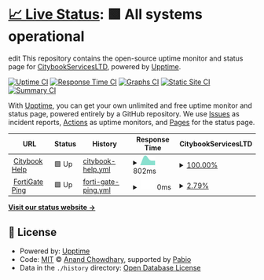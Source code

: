 # [📈 Live Status](https://CitybookServicesLTD.github.io/status): <!--live status--> **🟩 All systems operational**

edit
This repository contains the open-source uptime monitor and status page for [CitybookServicesLTD](https://CitybookServicesLTD.github.io/status), powered by [Upptime](https://github.com/upptime/upptime).

[![Uptime CI](https://github.com/CitybookServicesLTD/status/workflows/Uptime%20CI/badge.svg)](https://github.com/CitybookServicesLTD/status/actions?query=workflow%3A%22Uptime+CI%22)
[![Response Time CI](https://github.com/CitybookServicesLTD/status/workflows/Response%20Time%20CI/badge.svg)](https://github.com/CitybookServicesLTD/status/actions?query=workflow%3A%22Response+Time+CI%22)
[![Graphs CI](https://github.com/CitybookServicesLTD/status/workflows/Graphs%20CI/badge.svg)](https://github.com/CitybookServicesLTD/status/actions?query=workflow%3A%22Graphs+CI%22)
[![Static Site CI](https://github.com/CitybookServicesLTD/status/workflows/Static%20Site%20CI/badge.svg)](https://github.com/CitybookServicesLTD/status/actions?query=workflow%3A%22Static+Site+CI%22)
[![Summary CI](https://github.com/CitybookServicesLTD/status/workflows/Summary%20CI/badge.svg)](https://github.com/CitybookServicesLTD/status/actions?query=workflow%3A%22Summary+CI%22)

With [Upptime](https://upptime.js.org), you can get your own unlimited and free uptime monitor and status page, powered entirely by a GitHub repository. We use [Issues](https://github.com/CitybookServicesLTD/status/issues) as incident reports, [Actions](https://github.com/CitybookServicesLTD/status/actions) as uptime monitors, and [Pages](https://CitybookServicesLTD.github.io/status) for the status page.

<!--start: status pages-->
<!-- This summary is generated by Upptime (https://github.com/CitybookServicesLTD/status) -->
<!-- Do not edit this manually, your changes will be overwritten -->
<!-- prettier-ignore -->
| URL | Status | History | Response Time | CitybookServicesLTD |
| --- | ------ | ------- | ------------- | ------ |
| <img alt="" src="https://icons.duckduckgo.com/ip3/help.citybook.co.il.ico" height="13"> [Citybook Help](https://help.citybook.co.il) | 🟩 Up | [citybook-help.yml](https://github.com/CitybookServicesLTD/status/commits/HEAD/history/citybook-help.yml) | <details><summary><img alt="Response time graph" src="./graphs/citybook-help/response-time-week.png" height="20"> 802ms</summary><br><a href="https://CitybookServicesLTD.github.io/status/history/citybook-help"><img alt="Response time 827" src="https://img.shields.io/endpoint?url=https%3A%2F%2Fraw.githubusercontent.com%2FCitybookServicesLTD%2Fstatus%2FHEAD%2Fapi%2Fcitybook-help%2Fresponse-time.json"></a><br><a href="https://CitybookServicesLTD.github.io/status/history/citybook-help"><img alt="24-hour response time 802" src="https://img.shields.io/endpoint?url=https%3A%2F%2Fraw.githubusercontent.com%2FCitybookServicesLTD%2Fstatus%2FHEAD%2Fapi%2Fcitybook-help%2Fresponse-time-day.json"></a><br><a href="https://CitybookServicesLTD.github.io/status/history/citybook-help"><img alt="7-day response time 802" src="https://img.shields.io/endpoint?url=https%3A%2F%2Fraw.githubusercontent.com%2FCitybookServicesLTD%2Fstatus%2FHEAD%2Fapi%2Fcitybook-help%2Fresponse-time-week.json"></a><br><a href="https://CitybookServicesLTD.github.io/status/history/citybook-help"><img alt="30-day response time 802" src="https://img.shields.io/endpoint?url=https%3A%2F%2Fraw.githubusercontent.com%2FCitybookServicesLTD%2Fstatus%2FHEAD%2Fapi%2Fcitybook-help%2Fresponse-time-month.json"></a><br><a href="https://CitybookServicesLTD.github.io/status/history/citybook-help"><img alt="1-year response time 827" src="https://img.shields.io/endpoint?url=https%3A%2F%2Fraw.githubusercontent.com%2FCitybookServicesLTD%2Fstatus%2FHEAD%2Fapi%2Fcitybook-help%2Fresponse-time-year.json"></a></details> | <details><summary><a href="https://CitybookServicesLTD.github.io/status/history/citybook-help">100.00%</a></summary><a href="https://CitybookServicesLTD.github.io/status/history/citybook-help"><img alt="All-time uptime 100.00%" src="https://img.shields.io/endpoint?url=https%3A%2F%2Fraw.githubusercontent.com%2FCitybookServicesLTD%2Fstatus%2FHEAD%2Fapi%2Fcitybook-help%2Fuptime.json"></a><br><a href="https://CitybookServicesLTD.github.io/status/history/citybook-help"><img alt="24-hour uptime 100.00%" src="https://img.shields.io/endpoint?url=https%3A%2F%2Fraw.githubusercontent.com%2FCitybookServicesLTD%2Fstatus%2FHEAD%2Fapi%2Fcitybook-help%2Fuptime-day.json"></a><br><a href="https://CitybookServicesLTD.github.io/status/history/citybook-help"><img alt="7-day uptime 100.00%" src="https://img.shields.io/endpoint?url=https%3A%2F%2Fraw.githubusercontent.com%2FCitybookServicesLTD%2Fstatus%2FHEAD%2Fapi%2Fcitybook-help%2Fuptime-week.json"></a><br><a href="https://CitybookServicesLTD.github.io/status/history/citybook-help"><img alt="30-day uptime 100.00%" src="https://img.shields.io/endpoint?url=https%3A%2F%2Fraw.githubusercontent.com%2FCitybookServicesLTD%2Fstatus%2FHEAD%2Fapi%2Fcitybook-help%2Fuptime-month.json"></a><br><a href="https://CitybookServicesLTD.github.io/status/history/citybook-help"><img alt="1-year uptime 100.00%" src="https://img.shields.io/endpoint?url=https%3A%2F%2Fraw.githubusercontent.com%2FCitybookServicesLTD%2Fstatus%2FHEAD%2Fapi%2Fcitybook-help%2Fuptime-year.json"></a></details>
| <img alt="" src="https://icons.duckduckgo.com/ip3/fg.mi.citybook.co.il.ico" height="13"> [FortiGate Ping](https://fg.mi.citybook.co.il) | 🟩 Up | [forti-gate-ping.yml](https://github.com/CitybookServicesLTD/status/commits/HEAD/history/forti-gate-ping.yml) | <details><summary><img alt="Response time graph" src="./graphs/forti-gate-ping/response-time-week.png" height="20"> 0ms</summary><br><a href="https://CitybookServicesLTD.github.io/status/history/forti-gate-ping"><img alt="Response time 0" src="https://img.shields.io/endpoint?url=https%3A%2F%2Fraw.githubusercontent.com%2FCitybookServicesLTD%2Fstatus%2FHEAD%2Fapi%2Fforti-gate-ping%2Fresponse-time.json"></a><br><a href="https://CitybookServicesLTD.github.io/status/history/forti-gate-ping"><img alt="24-hour response time 0" src="https://img.shields.io/endpoint?url=https%3A%2F%2Fraw.githubusercontent.com%2FCitybookServicesLTD%2Fstatus%2FHEAD%2Fapi%2Fforti-gate-ping%2Fresponse-time-day.json"></a><br><a href="https://CitybookServicesLTD.github.io/status/history/forti-gate-ping"><img alt="7-day response time 0" src="https://img.shields.io/endpoint?url=https%3A%2F%2Fraw.githubusercontent.com%2FCitybookServicesLTD%2Fstatus%2FHEAD%2Fapi%2Fforti-gate-ping%2Fresponse-time-week.json"></a><br><a href="https://CitybookServicesLTD.github.io/status/history/forti-gate-ping"><img alt="30-day response time 0" src="https://img.shields.io/endpoint?url=https%3A%2F%2Fraw.githubusercontent.com%2FCitybookServicesLTD%2Fstatus%2FHEAD%2Fapi%2Fforti-gate-ping%2Fresponse-time-month.json"></a><br><a href="https://CitybookServicesLTD.github.io/status/history/forti-gate-ping"><img alt="1-year response time 0" src="https://img.shields.io/endpoint?url=https%3A%2F%2Fraw.githubusercontent.com%2FCitybookServicesLTD%2Fstatus%2FHEAD%2Fapi%2Fforti-gate-ping%2Fresponse-time-year.json"></a></details> | <details><summary><a href="https://CitybookServicesLTD.github.io/status/history/forti-gate-ping">2.79%</a></summary><a href="https://CitybookServicesLTD.github.io/status/history/forti-gate-ping"><img alt="All-time uptime 2.79%" src="https://img.shields.io/endpoint?url=https%3A%2F%2Fraw.githubusercontent.com%2FCitybookServicesLTD%2Fstatus%2FHEAD%2Fapi%2Fforti-gate-ping%2Fuptime.json"></a><br><a href="https://CitybookServicesLTD.github.io/status/history/forti-gate-ping"><img alt="24-hour uptime 2.79%" src="https://img.shields.io/endpoint?url=https%3A%2F%2Fraw.githubusercontent.com%2FCitybookServicesLTD%2Fstatus%2FHEAD%2Fapi%2Fforti-gate-ping%2Fuptime-day.json"></a><br><a href="https://CitybookServicesLTD.github.io/status/history/forti-gate-ping"><img alt="7-day uptime 2.79%" src="https://img.shields.io/endpoint?url=https%3A%2F%2Fraw.githubusercontent.com%2FCitybookServicesLTD%2Fstatus%2FHEAD%2Fapi%2Fforti-gate-ping%2Fuptime-week.json"></a><br><a href="https://CitybookServicesLTD.github.io/status/history/forti-gate-ping"><img alt="30-day uptime 2.79%" src="https://img.shields.io/endpoint?url=https%3A%2F%2Fraw.githubusercontent.com%2FCitybookServicesLTD%2Fstatus%2FHEAD%2Fapi%2Fforti-gate-ping%2Fuptime-month.json"></a><br><a href="https://CitybookServicesLTD.github.io/status/history/forti-gate-ping"><img alt="1-year uptime 2.79%" src="https://img.shields.io/endpoint?url=https%3A%2F%2Fraw.githubusercontent.com%2FCitybookServicesLTD%2Fstatus%2FHEAD%2Fapi%2Fforti-gate-ping%2Fuptime-year.json"></a></details>

<!--end: status pages-->

[**Visit our status website →**](https://CitybookServicesLTD.github.io/status)

## 📄 License

- Powered by: [Upptime](https://github.com/upptime/upptime)
- Code: [MIT](./LICENSE) © [Anand Chowdhary](https://anandchowdhary.com), supported by [Pabio](https://pabio.com)
- Data in the `./history` directory: [Open Database License](https://opendatacommons.org/licenses/odbl/1-0/)
